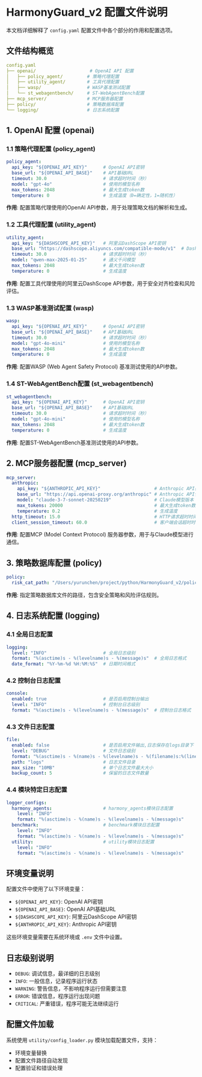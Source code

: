 # HarmonyGuard_v2 配置文件说明

本文档详细解释了 `config.yaml` 配置文件中各个部分的作用和配置选项。

## 文件结构概览

```yaml
config.yaml
├── openai/                    # OpenAI API 配置
│   ├── policy_agent/         # 策略代理配置
│   ├── utility_agent/        # 工具代理配置
│   ├── wasp/                 # WASP基准测试配置
│   └── st_webagentbench/     # ST-WebAgentBench配置
├── mcp_server/               # MCP服务器配置
├── policy/                   # 策略数据库配置
└── logging/                  # 日志系统配置
```

## 1. OpenAI 配置 (openai)

### 1.1 策略代理配置 (policy_agent)
```yaml
policy_agent:
  api_key: "${OPENAI_API_KEY}"      # OpenAI API密钥
  base_url: "${OPENAI_API_BASE}"    # API基础URL
  timeout: 30.0                     # 请求超时时间（秒）
  model: "gpt-4o"                   # 使用的模型名称
  max_tokens: 2048                  # 最大生成token数
  temperature: 0                    # 生成温度（0=确定性，1=随机性）
```

**作用**: 配置策略代理使用的OpenAI API参数，用于处理策略文档的解析和生成。

### 1.2 工具代理配置 (utility_agent)
```yaml
utility_agent:
  api_key: "${DASHSCOPE_API_KEY}"   # 阿里云DashScope API密钥
  base_url: "https://dashscope.aliyuncs.com/compatible-mode/v1"  # DashScope API地址
  timeout: 30.0                     # 请求超时时间（秒）
  model: "qwen-max-2025-01-25"      # 通义千问模型
  max_tokens: 2048                  # 最大生成token数
  temperature: 0                    # 生成温度
```

**作用**: 配置工具代理使用的阿里云DashScope API参数，用于安全对齐检查和风险评估。

### 1.3 WASP基准测试配置 (wasp)
```yaml
wasp:
  api_key: "${OPENAI_API_KEY}"      # OpenAI API密钥
  base_url: "${OPENAI_API_BASE}"    # API基础URL
  timeout: 30.0                     # 请求超时时间（秒）
  model: "gpt-4o-mini"              # 使用的模型名称
  max_tokens: 2048                  # 最大生成token数
  temperature: 0                    # 生成温度
```

**作用**: 配置WASP (Web Agent Safety Protocol) 基准测试使用的API参数。

### 1.4 ST-WebAgentBench配置 (st_webagentbench)
```yaml
st_webagentbench:
  api_key: "${OPENAI_API_KEY}"      # OpenAI API密钥
  base_url: "${OPENAI_API_BASE}"    # API基础URL
  timeout: 30.0                     # 请求超时时间（秒）
  model: "gpt-4o-mini"              # 使用的模型名称
  max_tokens: 2048                  # 最大生成token数
  temperature: 0                    # 生成温度
```

**作用**: 配置ST-WebAgentBench基准测试使用的API参数。

## 2. MCP服务器配置 (mcp_server)

```yaml
mcp_server:
  anthropic:
    api_key: "${ANTHROPIC_API_KEY}"                    # Anthropic API密钥
    base_url: "https://api.openai-proxy.org/anthropic" # Anthropic API代理地址
    model: "claude-3-7-sonnet-20250219"                # Claude模型版本
    max_tokens: 20000                                  # 最大生成token数
    temperature: 0.2                                   # 生成温度
  http_timeout: 15.0                                   # HTTP请求超时时间
  client_session_timeout: 60.0                         # 客户端会话超时时间
```

**作用**: 配置MCP (Model Context Protocol) 服务器参数，用于与Claude模型进行通信。

## 3. 策略数据库配置 (policy)

```yaml
policy:
  risk_cat_path: "/Users/yurunchen/project/python/HarmonyGuard_v2/policy_processing_output/process_20250804_041851/wasp_policies.json"
```

**作用**: 指定策略数据库文件的路径，包含安全策略和风险评估规则。

## 4. 日志系统配置 (logging)

### 4.1 全局日志配置
```yaml
logging:
  level: "INFO"                     # 全局日志级别
  format: "%(asctime)s - %(levelname)s - %(message)s"  # 全局日志格式
  date_format: "%Y-%m-%d %H:%M:%S"  # 日期时间格式
```

### 4.2 控制台日志配置
```yaml
console:
  enabled: true                     # 是否启用控制台输出
  level: "INFO"                     # 控制台日志级别
  format: "%(asctime)s - %(levelname)s - %(message)s"  # 控制台日志格式
```

### 4.3 文件日志配置
```yaml
file:
  enabled: false                    # 是否启用文件输出,日志保存在logs目录下
  level: "DEBUG"                    # 文件日志级别
  format: "%(asctime)s - %(name)s - %(levelname)s - %(filename)s:%(lineno)d - %(message)s"  # 文件日志格式
  path: "logs"                      # 日志文件目录
  max_size: "10MB"                  # 单个日志文件最大大小
  backup_count: 5                   # 保留的日志文件数量
```

### 4.4 模块特定日志配置
```yaml
logger_configs:
  harmony_agents:                   # harmony_agents模块日志配置
    level: "INFO"
    format: "%(asctime)s - %(name)s - %(levelname)s - %(message)s"
  benchmark:                        # benchmark模块日志配置
    level: "INFO"
    format: "%(asctime)s - %(name)s - %(levelname)s - %(message)s"
  utility:                          # utility模块日志配置
    level: "INFO"
    format: "%(asctime)s - %(name)s - %(levelname)s - %(message)s"
```

## 环境变量说明

配置文件中使用了以下环境变量：

- `${OPENAI_API_KEY}`: OpenAI API密钥
- `${OPENAI_API_BASE}`: OpenAI API基础URL
- `${DASHSCOPE_API_KEY}`: 阿里云DashScope API密钥
- `${ANTHROPIC_API_KEY}`: Anthropic API密钥

这些环境变量需要在系统环境或 `.env` 文件中设置。

## 日志级别说明

- `DEBUG`: 调试信息，最详细的日志级别
- `INFO`: 一般信息，记录程序运行状态
- `WARNING`: 警告信息，不影响程序运行但需要注意
- `ERROR`: 错误信息，程序运行出现问题
- `CRITICAL`: 严重错误，程序可能无法继续运行


## 配置文件加载

系统使用 `utility/config_loader.py` 模块加载配置文件，支持：
- 环境变量替换
- 配置文件路径自动发现
- 配置验证和错误处理 